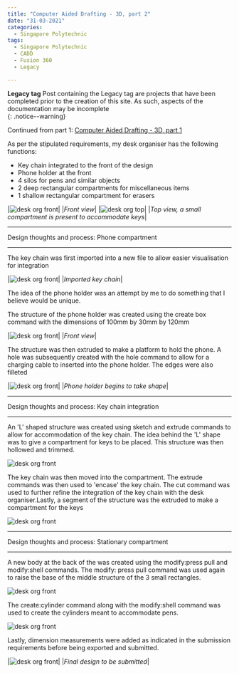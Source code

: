 ```yaml
---
title: "Computer Aided Drafting - 3D, part 2"
date: "31-03-2021"
categories:
  - Singapore Polytechnic
tags:
  - Singapore Polytechnic
  - CADD
  - Fusion 360
  - Legacy

---
```

**Legacy tag** Post containing the Legacy tag are projects that have been completed prior to the creation of this site. As such, aspects of the documentation may be incomplete   
{: .notice--warning}

Continued from part 1: <a href="https://khkhiu.github.io/singapore%20polytechnic/sp-cadd-3d-pt1/">Computer Aided Drafting - 3D, part 1</a>

As per the stipulated requirements, my desk organiser has the following functions:
- Key chain integrated to the front of the design
- Phone holder at the front
- 4 silos for pens and similar objects 
- 2 deep rectangular compartments for miscellaneous items
- 1 shallow rectangular compartment for erasers

|![desk org front](/assets/images/2021-03-31-sp-cadd-3d-pt2/desk_org_pt_fin.png)|
|<em>Front view</em>|
|![desk org top](/assets/images/2021-03-31-sp-cadd-3d-pt2/desk_org_pt_fin2.png)|
|<em>Top view, a small compartment is present to accommodate keys</em>|

***

Design thoughts and process: Phone compartment

***

The key chain was first imported into a new file to allow easier visualisation for integration

|![desk org front](/assets/images/2021-03-31-sp-cadd-3d-pt2/desk_org_pt1.png)|
|<em>Imported key chain</em>|


The idea of the phone holder was an attempt by me to do something that I believe would be unique.

The structure of the phone holder was created using the create box command with the dimensions of 100mm by 30mm by 120mm

|![desk org front](/assets/images/2021-03-31-sp-cadd-3d-pt2/desk_org_pt2.png)|
|<em>Front view</em>|

The structure was then extruded to make a platform to hold the phone. A hole was subsequently created with the hole command to allow for a charging cable to inserted into the phone holder. The edges were also filleted

|![desk org front](/assets/images/2021-03-31-sp-cadd-3d-pt2/desk_org_pt3.png)|
|<em>Phone holder begins to take shape</em>|

***

Design thoughts and process: Key chain integration

***
An 'L' shaped structure was created using sketch and extrude commands to allow for accommodation of the key chain. The idea behind the 'L' shape was to give a compartment for keys to be placed. This structure was then hollowed and trimmed. 

![desk org front](/assets/images/2021-03-31-sp-cadd-3d-pt2/desk_org_pt4.png)

The key chain was then moved into the compartment. The extrude commands was then used to 'encase' the key chain. The cut command was used to further refine the integration of the key chain with the desk organiser.Lastly, a segment of the structure was the extruded to make a compartment for the keys  

![desk org front](/assets/images/2021-03-31-sp-cadd-3d-pt2/desk_org_pt5.png)

***

Design thoughts and process: Stationary compartment

***
A new body at the back of the was created using the modify:press pull and modify:shell commands. The modify: press pull command was used again to raise the base of the middle structure of the 3 small rectangles.

![desk org front](/assets/images/2021-03-31-sp-cadd-3d-pt2/desk_org_pt6.png)

The create:cylinder command along with the modify:shell command was used to create the cylinders meant to accommodate pens.

![desk org front](/assets/images/2021-03-31-sp-cadd-3d-pt2/desk_org_pt7.png)

Lastly, dimension measurements were added as indicated in the submission requirements before being exported and submitted.

|![desk org front](/assets/images/2021-03-31-sp-cadd-3d-pt2/desk_org_pt_fin.png)|
|<em>Final design to be submitted</em>|